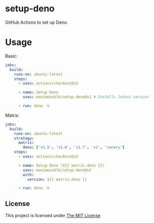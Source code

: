 # setup-deno

GitHub Actions to set up Deno.

# Usage

Basic:

```yml
jobs:
  build:
    runs-on: ubuntu-latest
    steps:
      - uses: actions/checkout@v2

      - name: Setup Deno
        uses: maximousblk/setup-deno@v1 # Installs latest version

      - run: deno -V
```

Matrix:

```yaml
jobs:
  build:
    runs-on: ubuntu-latest
    strategy:
      matrix:
        deno: ['v1.5', 'v1.6', 'v1.7', 'v1', 'canary']
    steps:
      - uses: actions/checkout@v2

      - name: Setup Deno (${{ matrix.deno }})
        uses: maximousblk/setup-deno@v2
        with:
          version: ${{ matrix.deno }}

      - run: deno -V
```

## License

This project is licensed under [The MIT License](./LICENSE)
